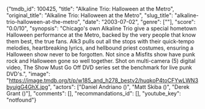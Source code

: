 {"tmdb_id": 100425, "title": "Alkaline Trio: Halloween at the Metro", "original_title": "Alkaline Trio: Halloween at the Metro", "slug_title": "alkaline-trio-halloween-at-the-metro", "date": "2003-07-02", "genre": [""], "score": "0.0/10", "synopsis": "Chicago's own Alkaline Trio give a special hometown Halloween performance at the Metro, backed by the very people that know them best, the true fans. Alk3 pulls out all the stops with their quick-tempo melodies, heartbreaking lyrics, and hellbound priest costumes, ensuring a Halloween show never to be forgotten. Not since a Misfits show have punk rock and Halloween gone so well together. Shot on multi-camera (5) digital video, The Show Must Go Off DVD series set the benchmark for live punk DVD's.", "image": "https://image.tmdb.org/t/p/w185_and_h278_bestv2/huqkoP4toCFYwLWN3byuigG4GhX.jpg", "actors": ["Daniel Andriano ()", "Matt Skiba ()", "Derek Grant ()"], "comments": [], "recommandations_id": [], "youtube_key": "notfound"}